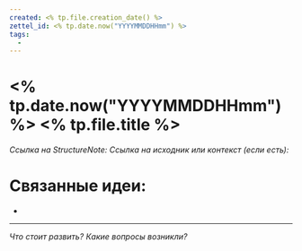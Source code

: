 ```yaml
---
created: <% tp.file.creation_date() %>
zettel_id: <% tp.date.now("YYYYMMDDHHmm") %>
tags:
  -
---
```

# <% tp.date.now("YYYYMMDDHHmm") %> <% tp.file.title %>

*Ссылка на StructureNote:*
*Ссылка на исходник или контекст (если есть):* 

# Связанные идеи:
* 
---

*Что стоит развить? Какие вопросы возникли?*